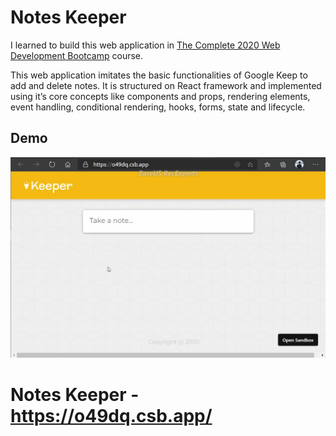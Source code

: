 # Notes Keeper
I learned to build this web application in [The Complete 2020 Web Development Bootcamp](https://www.udemy.com/course/the-complete-web-development-bootcamp/) course. 

This web application imitates the basic functionalities of Google Keep to add and delete notes. It is structured on React framework and implemented using it’s core concepts like components and props, rendering elements, event handling, conditional rendering, hooks, forms, state and lifecycle.

Demo
----------------
![Demo](https://github.com/Ayushman-500/Ayushman-500/blob/master/Notes-Keeper-Web-App-2.gif)

# Notes Keeper - https://o49dq.csb.app/

